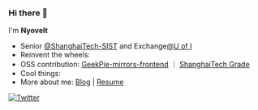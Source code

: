 ### Hi there 👋


I'm **Nyovelt**

- Senior [@ShanghaiTech-SIST](https://sist.shanghaitech.edu.cn/) and Exchange[@U of I](https://illinois.edu/)
- Reinvent the wheels:
- OSS contribution: [GeekPie-mirrors-frontend](https://github.com/ShanghaitechGeekPie/GeekPie-mirrors-frontend) ｜ [ShanghaiTech Grade](https://grade.geekpie.club)
- Cool things: 
- More about me: [Blog](https://aaaab3n.moe) | [Resume](https://misc.aaaab3n.moe/resume.pdf)
<p>
<a href="https://twitter.com/nyovelt"><img src="https://img.shields.io/twitter/follow/nyovelt?style=social" alt="Twitter"></a>
</p>
